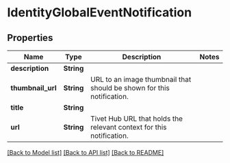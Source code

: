 # IdentityGlobalEventNotification

## Properties

Name | Type | Description | Notes
------------ | ------------- | ------------- | -------------
**description** | **String** |  | 
**thumbnail_url** | **String** | URL to an image thumbnail that should be shown for this notification. | 
**title** | **String** |  | 
**url** | **String** | Tivet Hub URL that holds the relevant context for this notification. | 

[[Back to Model list]](../README.md#documentation-for-models) [[Back to API list]](../README.md#documentation-for-api-endpoints) [[Back to README]](../README.md)


